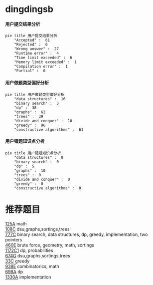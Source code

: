 # dingdingsb

<!-- tabs:start -->



#### **用户提交结果分析**

```mermaid
pie title 用户提交结果分析
    "Accepted" :  61
    "Rejected" :  0
    "Wrong answer" :  27
    "Runtime error" :  4
    "Time limit exceeded" :  6
    "Memory limit exceeded" :  1
    "Compilation error" :  1
    "Partial" :  0
```

#### **用户做题类型偏好分析**

```mermaid
pie title 用户做题类型偏好分析
    "data structures" :  16
    "binary search" :  5
    "dp" :  38
    "graphs" :  62
    "trees" :  39
    "divide and conquer" :  10
    "greedy" :  96
    "constructive algorithms" :  61
```
#### **用户错题知识点分析**

```mermaid
pie title 用户错题知识点分析
    "data structures" :  0
    "binary search" :  0
    "dp" :  5
    "graphs" :  10
    "trees" :  0
    "divide and conquer" :  0
    "greedy" :  0
    "constructive algorithms" :  0
```



<!-- tabs:end -->
# 推荐题目
[125A](https://codeforces.com/contest/125/problem/A)		math		  
[108C](https://codeforces.com/contest/108/problem/C)		dsu,graphs,sortings,trees		  
[777C](https://codeforces.com/contest/777/problem/C)		binary search,
                        data structures,
                        dp,
                        greedy,
                        implementation,
                        two pointers		  
[460E](https://codeforces.com/contest/460/problem/E)		brute force,
                        geometry,
                        math,
                        sortings		  
[1172C1](https://codeforces.com/contest/1172C/problem/1)		dp,
                        probabilities		  
[674G](https://codeforces.com/contest/674/problem/G)		dsu,graphs,sortings,trees		  
[33C](https://codeforces.com/contest/33/problem/C)		greedy		  
[938E](https://codeforces.com/contest/938/problem/E)		combinatorics,
                        math		  
[698A](https://codeforces.com/contest/698/problem/A)		dp		  
[1330A](https://codeforces.com/contest/1330/problem/A)		implementation		  
